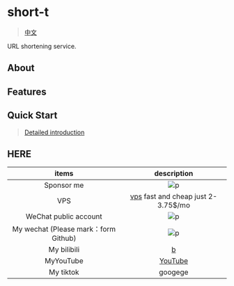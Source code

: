 # short-t
> [中文](./README-cn.md)

URL shortening service.
## About
## Features
## Quick Start
> [Detailed introduction](./description.md)

## HERE
|items|description|
|:---:|:---:|
|Sponsor me|![p](https://raw.githubusercontent.com/basicExploration/Demos/master/donate.png)|
|VPS|[vps](https://app.cloudcone.com/?ref=2525) fast and cheap just 2-3.75$/mo|
|WeChat public account|![p](https://raw.githubusercontent.com/googege/GOFamily/master/joinUsW.jpg)|
|My wechat (Please mark：form Github)|![p](https://raw.githubusercontent.com/googege/GOFamily/master/me.jpeg)|
|My bilibili|[b](https://space.bilibili.com/23170151)|
|MyYouTube|[YouTube](https://www.youtube.com/channel/UCM_-pFgD_HZDGD0yxfzguRQ?view_as=subscriber)|
|My tiktok|googege|
